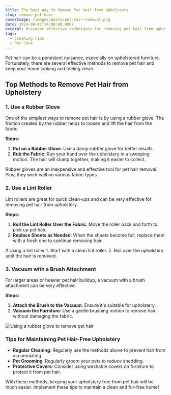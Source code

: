 ```yaml
---
title: The Best Way to Remove Pet Hair from Upholstery
slug: remove-pet-hair
coverImage: /images/posts/pet-hair-removal.png
date: 2024-08-01T14:00:00.000Z
excerpt: Discover effective techniques for removing pet hair from upholstery and keeping your home fur-free.
tags:
  - Cleaning Tips
  - Pet Care
---
```


<script>
  import Callout from "$lib/components/molecules/Callout.svelte";
  import CodeBlock from "$lib/components/molecules/CodeBlock.svelte";
  import Image from "$lib/components/atoms/Image.svelte";
</script>

Pet hair can be a persistent nuisance, especially on upholstered furniture. Fortunately, there are several effective methods to remove pet hair and keep your home looking and feeling clean.

## Top Methods to Remove Pet Hair from Upholstery

### 1. Use a Rubber Glove

One of the simplest ways to remove pet hair is by using a rubber glove. The friction created by the rubber helps to loosen and lift the hair from the fabric.

**Steps:**
1. **Put on a Rubber Glove**: Use a damp rubber glove for better results.
2. **Rub the Fabric**: Run your hand over the upholstery in a sweeping motion. The hair will clump together, making it easier to collect.

<Callout type="info">
  Rubber gloves are an inexpensive and effective tool for pet hair removal. Plus, they work well on various fabric types.
</Callout>

### 2. Use a Lint Roller

Lint rollers are great for quick clean-ups and can be very effective for removing pet hair from upholstery.

**Steps:**
1. **Roll the Lint Roller Over the Fabric**: Move the roller back and forth to pick up pet hair.
2. **Replace Sheets as Needed**: When the sheets become full, replace them with a fresh one to continue removing hair.

<CodeBlock lang="bash">
# Using a lint roller
1. Start with a clean lint roller.
2. Roll over the upholstery until the hair is removed.
</CodeBlock>

### 3. Vacuum with a Brush Attachment

For larger areas or heavier pet hair buildup, a vacuum with a brush attachment can be very effective.

**Steps:**
1. **Attach the Brush to the Vacuum**: Ensure it's suitable for upholstery.
2. **Vacuum the Furniture**: Use a gentle brushing motion to remove hair without damaging the fabric.

<Image src="/images/posts/rubber-glove.png" alt="Using a rubber glove to remove pet hair" />

### Tips for Maintaining Pet Hair-Free Upholstery

- **Regular Cleaning**: Regularly use the methods above to prevent hair from accumulating.
- **Pet Grooming**: Regularly groom your pets to reduce shedding.
- **Protective Covers**: Consider using washable covers on furniture to protect it from pet hair.

With these methods, keeping your upholstery free from pet hair will be much easier. Implement these tips to maintain a clean and fur-free home!

